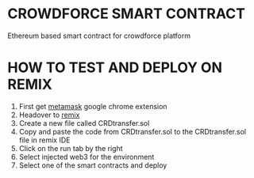 # CROWDFORCE SMART CONTRACT
Ethereum based smart contract for crowdforce platform

# HOW TO TEST AND DEPLOY ON REMIX
1. First get [metamask](https://metamask.io/) google chrome extension
2. Headover to [remix](https://remix.ethereum.org)
3. Create a new file called CRDtransfer.sol
4. Copy and paste the code from CRDtransfer.sol to the CRDtransfer.sol file in remix IDE
5. Click on the run tab by the right
6. Select injected web3 for the environment
7. Select one of the smart contracts and deploy
